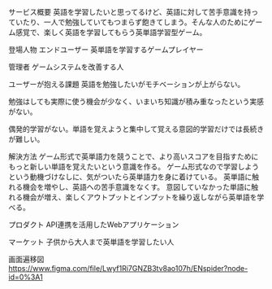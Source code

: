 サービス概要
英語を学習したいと思ってるけど、英語に対して苦手意識を持っていたり、一人で勉強していてもつまらず飽きてしまう。そんな人のためにゲーム感覚で、楽しく英語を学習してもらう英単語学習型ゲーム。

登場人物
エンドユーザー
英単語を学習するゲームプレイヤー

管理者
ゲームシステムを改善する人

ユーザーが抱える課題
英語を勉強したいがモチベーションが上がらない。

勉強はしても実際に使う機会が少なく、いまいち知識が積み重なったという実感がない。

偶発的学習がない。単語を覚えようと集中して覚える意図的学習だけでは長続きが難しい。

解決方法
ゲーム形式で英単語力を競うことで、より高いスコアを目指すためにもっと新しい単語を覚えたいという意識を作る。
ゲーム形式なので学習しようという動機づけなしに、気がついたら英単語力を身に着けている。
英単語に触れる機会を増やし、英語への苦手意識をなくす。
意図していなかった単語に触れる機会が増え、楽しくアウトプットとインプットを繰り返しながら英単語を学べる。

プロダクト
API連携を活用したWebアプリケーション

マーケット
子供から大人まで英単語を学習したい人

画面遍移図
https://www.figma.com/file/Lwyf1Ri7GNZB3tv8ao107h/ENspider?node-id=0%3A1
